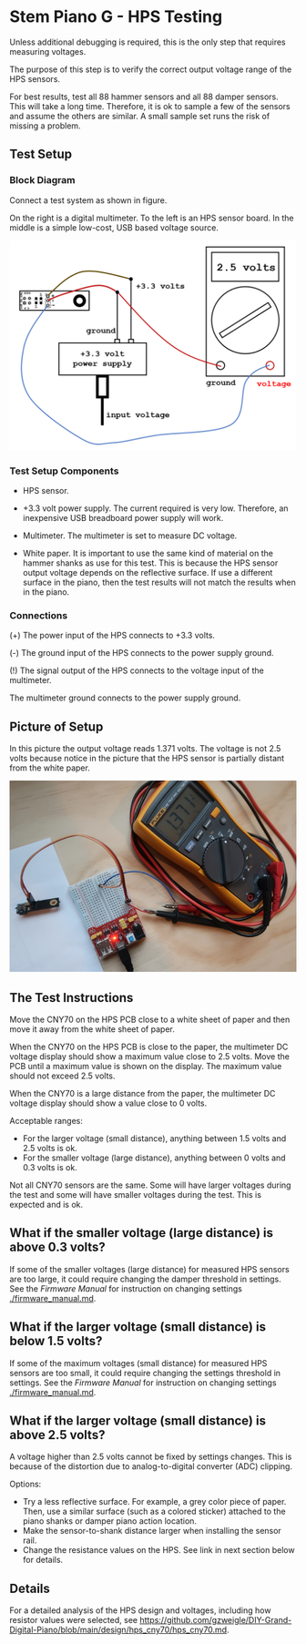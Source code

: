 # Stem Piano G - HPS Testing

Unless additional debugging is required, this is the only step that requires measuring voltages.

The purpose of this step is to verify the correct output voltage range of the HPS sensors.

For best results, test all 88 hammer sensors and all 88 damper sensors. This will take a long time. Therefore, it is ok to sample a few of the sensors and assume the others are similar. A small sample set runs the risk of missing a problem.

## Test Setup

### Block Diagram

Connect a test system as shown in figure.

On the right is a digital multimeter. To the left is an HPS sensor board. In the middle is a simple low-cost, USB based voltage source.

![](./diagrams/testing_hps_block_diagram.png)

### Test Setup Components

* HPS sensor.

* +3.3 volt power supply. The current required is very low. Therefore, an inexpensive USB breadboard power supply will work.

* Multimeter. The multimeter is set to measure DC voltage.

* White paper. It is important to use the same kind of material on the hammer shanks as use for this test. This is because the HPS sensor output voltage depends on the reflective surface. If use a different surface in the piano, then the test results will not match the results when in the piano.

### Connections

(+) The power input of the HPS connects to +3.3 volts.

(-) The ground input of the HPS connects to the power supply ground.

(!) The signal output of the HPS connects to the voltage input of the multimeter.

The multimeter ground connects to the power supply ground.

## Picture of Setup

In this picture the output voltage reads 1.371 volts. The voltage is not 2.5 volts because notice in the picture that the HPS sensor is partially distant from the white paper.

![](./pictures/testing_hps.jpg)

## The Test Instructions

Move the CNY70 on the HPS PCB close to a white sheet of paper and then move it away from the white sheet of paper.

When the CNY70 on the HPS PCB is close to the paper, the multimeter DC voltage display should show a maximum value close to 2.5 volts. Move the PCB until a maximum value is shown on the display. The maximum value should not exceed 2.5 volts.

When the CNY70 is a large distance from the paper, the multimeter DC voltage display should show a value close to 0 volts.

Acceptable ranges:
* For the larger voltage (small distance), anything between 1.5 volts and 2.5 volts is ok.
* For the smaller voltage (large distance), anything between 0 volts and 0.3 volts is ok.

Not all CNY70 sensors are the same. Some will have larger voltages during the test and some will have smaller voltages during the test. This is expected and is ok.

## What if the smaller voltage (large distance) is above 0.3 volts?

If some of the smaller voltages (large distance) for measured HPS sensors are too large, it could require changing the damper threshold in settings. See the *Firmware Manual* for instruction on changing settings [./firmware_manual.md](./firmware_manual.md).

## What if the larger voltage (small distance) is below 1.5 volts?

If some of the maximum voltages (small distance) for measured HPS sensors are too small, it could require changing the settings threshold in settings. See the *Firmware Manual* for instruction on changing settings [./firmware_manual.md](./firmware_manual.md).

## What if the larger voltage (small distance) is above 2.5 volts?

A voltage higher than 2.5 volts cannot be fixed by settings changes. This is because of the distortion due to analog-to-digital converter (ADC) clipping.

Options:
* Try a less reflective surface. For example, a grey color piece of paper. Then, use a similar surface (such as a colored sticker) attached to the piano shanks or damper piano action location.
* Make the sensor-to-shank distance larger when installing the sensor rail.
* Change the resistance values on the HPS. See link in next section below for details.

## Details

For a detailed analysis of the HPS design and voltages, including how resistor values were selected, see https://github.com/gzweigle/DIY-Grand-Digital-Piano/blob/main/design/hps_cny70/hps_cny70.md.